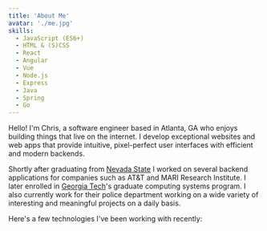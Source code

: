 ```yaml
---
title: 'About Me'
avatar: './me.jpg'
skills:
  - JavaScript (ES6+)
  - HTML & (S)CSS
  - React
  - Angular
  - Vue
  - Node.js
  - Express
  - Java
  - Spring
  - Go
---
```


Hello! I'm Chris, a software engineer based in Atlanta, GA who enjoys building things that live on the internet. I develop exceptional websites and web apps that provide intuitive, pixel-perfect user interfaces with efficient and modern backends.

Shortly after graduating from [Nevada State](https://www.nsc.edu/) I worked on several backend applications for companies such as AT&T and MARI Research Institute. I later enrolled in [Georgia Tech](https://www.gatech.edu/)'s graduate computing systems program. I also currently work for their police department working on a wide variety of interesting and meaningful projects on a daily basis.

Here's a few technologies I've been working with recently:

